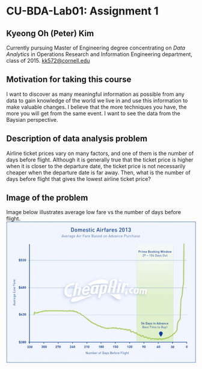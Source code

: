 # CU-BDA-Lab01: Assignment 1

## Kyeong Oh (Peter) Kim
Currently pursuing Master of Engineering degree concentrating on _Data Analytics_ in Operations Research and Information Engineering department, class of 2015. 
kk572@cornell.edu

## Motivation for taking this course
I want to discover as many meaningful information as possible from any data to gain knowledge of the world we live in and use this information to make valuable changes. I believe that the more techniques you have, the more you will get from the same event. I want to see the data from the Baysian perspective.

## Description of data analysis problem
Airline ticket prices vary on many factors, and one of them is the number of days before flight. Although it is generally true that the ticket price is higher when it is closer to the departure date, the ticket price is not necessarily cheaper when the departure date is far away. Then, what is the number of days before flight that gives the lowest airline ticket price?

## Image of the problem
Image below illustrates average low fare vs the number of days before flight.
![Cheapest airline ticket](/images/CheapAir-2013-Domestic-AirFares2.jpg?raw=True (Cheapest airline ticker))
